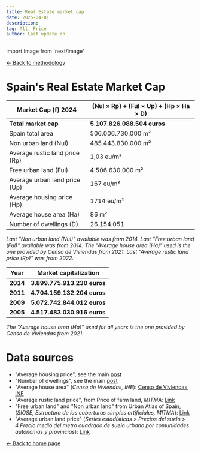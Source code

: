 ```yaml
---
title: Real Estate market cap
date: 2025-04-01
description:
tag: All, Price
author: Last update on
---
```


import Image from 'next/image'

<div class="meta-line"><a class="meta-back" href="/methodology#data-base-access">← Back to methodology</a></div>

# Spain's Real Estate Market Cap

| **Market Cap (f) 2024** | **(Nul × Rp) + (Ful × Up) + (Hp × Ha × D)** |
| ---------- | ------------------------------------------ |
| **Total market cap** | **5.107.826.088.504 euros** |
| Spain total area | 506.006.730.000 m² |
| Non urban land (Nul) | 485.443.830.000 m² |
| Average rustic land price (Rp) | 1,03 eu/m² |
| Free urban land (Ful) | 4.506.630.000 m² |
| Average urban land price (Up) | 167 eu/m² |
| Average housing price (Hp) | 1714 eu/m² |
| Average house area (Ha) | 86 m² |
| Number of dwellings (D) | 26.154.051 |

_Last "Non urban land (Nul)" available was from 2014. Last "Free urban land (Ful)" available was from 2014. The "Average house area (Ha)" used is the one provided by Censo de Viviendas from 2021. Last "Average rustic land price (Rp)" was from 2022._

| **Year** | **Market capitalization** |
| ---------- | ------------------------- |
| **2014** | **3.899.775.913.230 euros** |
| **2011** | **4.704.159.132.204 euros** |
| **2009** | **5.072.742.844.012 euros** |
| **2005** | **4.517.483.030.916 euros** |

_The "Average house area (Ha)" used for all years is the one provided by Censo de Viviendas from 2021._

# Data sources

- "Average housing price", see the main [post](/posts/price)
- "Number of dwellings", see the main [post](/posts/stock)
- "Average house area" (_Censo de Viviendas, INE_): [Censo de Viviendas, INE](https://www.ine.es/Censo2021/Informe.do)
- "Average rustic land price", from Price of farm land, _MITMA_: [Link](https://www.mapa.gob.es/es/estadistica/temas/estadisticas-agrarias/economia/encuesta-precios-tierra/)
- "Free urban land" and "Non urban land" from Urban Atlas of Spain, (_SIOSE, Estructura de las coberturas simples artificiales, MITMA_): [Link](http://atlasau.mitma.gob.es/#bbox=-1220276,5446287,1639151,1304442&c=indicator&i=siosim.siosim012&s=2014&view=map1)
- "Average urban land price" (_Series estadísticas > Precios del suelo > 4.Precio medio del metro cuadrado de suelo urbano por comunidades autónomas y provincias_): [Link](https://www.mitma.gob.es/el-ministerio/informacion-estadistica/vivienda-y-actuaciones-urbanas/estadisticas/suelo/estadisticas-de-precios-de-suelo-urbano)

<div class="meta-line"><a class="meta-back" href="/">← Back to home page</a></div>
